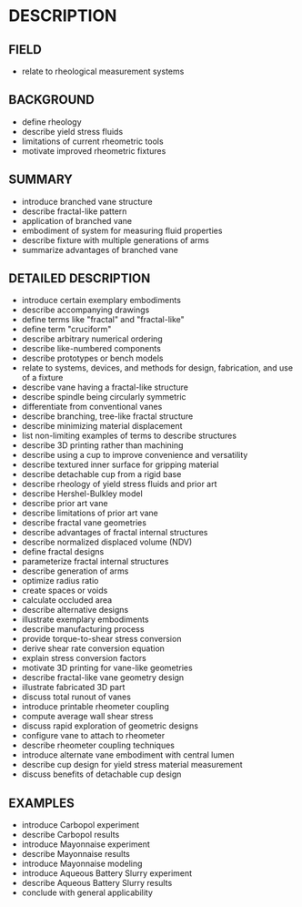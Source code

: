 # DESCRIPTION

## FIELD

- relate to rheological measurement systems

## BACKGROUND

- define rheology
- describe yield stress fluids
- limitations of current rheometric tools
- motivate improved rheometric fixtures

## SUMMARY

- introduce branched vane structure
- describe fractal-like pattern
- application of branched vane
- embodiment of system for measuring fluid properties
- describe fixture with multiple generations of arms
- summarize advantages of branched vane

## DETAILED DESCRIPTION

- introduce certain exemplary embodiments
- describe accompanying drawings
- define terms like "fractal" and "fractal-like"
- define term "cruciform"
- describe arbitrary numerical ordering
- describe like-numbered components
- describe prototypes or bench models
- relate to systems, devices, and methods for design, fabrication, and use of a fixture
- describe vane having a fractal-like structure
- describe spindle being circularly symmetric
- differentiate from conventional vanes
- describe branching, tree-like fractal structure
- describe minimizing material displacement
- list non-limiting examples of terms to describe structures
- describe 3D printing rather than machining
- describe using a cup to improve convenience and versatility
- describe textured inner surface for gripping material
- describe detachable cup from a rigid base
- describe rheology of yield stress fluids and prior art
- describe Hershel-Bulkley model
- describe prior art vane
- describe limitations of prior art vane
- describe fractal vane geometries
- describe advantages of fractal internal structures
- describe normalized displaced volume (NDV)
- define fractal designs
- parameterize fractal internal structures
- describe generation of arms
- optimize radius ratio
- create spaces or voids
- calculate occluded area
- describe alternative designs
- illustrate exemplary embodiments
- describe manufacturing process
- provide torque-to-shear stress conversion
- derive shear rate conversion equation
- explain stress conversion factors
- motivate 3D printing for vane-like geometries
- describe fractal-like vane geometry design
- illustrate fabricated 3D part
- discuss total runout of vanes
- introduce printable rheometer coupling
- compute average wall shear stress
- discuss rapid exploration of geometric designs
- configure vane to attach to rheometer
- describe rheometer coupling techniques
- introduce alternate vane embodiment with central lumen
- describe cup design for yield stress material measurement
- discuss benefits of detachable cup design

## EXAMPLES

- introduce Carbopol experiment
- describe Carbopol results
- introduce Mayonnaise experiment
- describe Mayonnaise results
- introduce Mayonnaise modeling
- introduce Aqueous Battery Slurry experiment
- describe Aqueous Battery Slurry results
- conclude with general applicability

